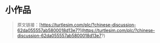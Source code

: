 # 小作品

> 原文链接：[https://turtlesim.com/plc/?chinese-discussion-62da055557ab5800018d13e7?](https://turtlesim.com/plc/?chinese-discussion-62da055557ab5800018d13e7?)
